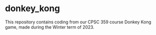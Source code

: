 # donkey_kong
This repository contains coding from our CPSC 359 course Donkey Kong game, made during the Winter term of 2023. 
